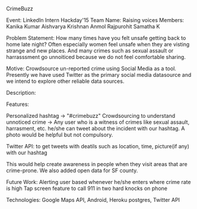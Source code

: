 CrimeBuzz

Event: LinkedIn Intern Hackday'15 Team Name: Raising voices Members: Kanika Kumar Aishvarya Krishnan Anmol Rajpurohit Samatha K

Problem Statement: How many times have you felt unsafe getting back to home late night? Often especially women feel unsafe when they are visting strange and new places. And many crimes such as sexual assault or harrasssment go unnoiticed because we do not feel comfortable sharing.

Motive: Crowdsource un-reported crime using Social Media as a tool. Presently we have used Twitter as the primary social media datasource and we intend to explore other reliable data sources.

Description:

Features:

Personalized hashtag -> "#crimebuzz" Crowdsourcing to understand unnoticed crime -> Any user who is a witness of crimes like sexual assault, harrasment, etc. he/she can tweet about the incident with our hashtag. A photo would be helpful but not compulsory.

Twitter API: to get tweets with deatils such as location, time, picture(if any) with our hashtag

This would help create awareness in people when they visit areas that are crime-prone. We also added open data for SF county.

Future Work: Alerting user based whenever he/she enters where crime rate is high Tap screen feature to call 911 in two hard knocks on phone

Technologies: Google Maps API, Android, Heroku postgres, Twitter API
